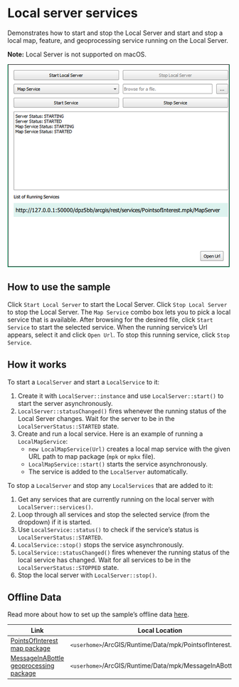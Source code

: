 # Local server services

Demonstrates how to start and stop the Local Server and start and stop a
local map, feature, and geoprocessing service running on the Local
Server.

**Note:** Local Server is not supported on macOS.

![](screenshot.png)

## How to use the sample

Click `Start Local Server` to start the Local Server. Click `Stop Local
Server` to stop the Local Server. The `Map Service` combo box lets you
to pick a local service that is available. After browsing for the
desired file, click `Start Service` to start the selected service. When
the running service’s Url appears, select it and click `Open Url`. To
stop this running service, click `Stop Service`.

## How it works

To start a `LocalServer` and start a `LocalService` to it:

1.  Create it with `LocalServer::instance` and use
    `LocalServer::start()` to start the server asynchronously.
2.  `LocalServer::statusChanged()` fires whenever the running status of
    the Local Server changes. Wait for the server to be in the
    `LocalServerStatus::STARTED` state.
3.  Create and run a local service. Here is an example of running a
    `LocalMapService`:
      - `new LocalMapService(Url)` creates a local map service with the
        given URL path to map package (`mpk` or `mpkx` file).
      - `LocalMapService::start()` starts the service asynchronously.
      - The service is added to the `LocalServer` automatically.

To stop a `LocalServer` and stop any `LocalServices` that are added to
it:

1.  Get any services that are currently running on the local server with
    `LocalServer::services()`.
2.  Loop through all services and stop the selected service (from the
    dropdown) if it is started.
3.  Use `LocalService::status()` to check if the service’s status is
    `LocalServerStatus::STARTED`.
4.  `LocalService::stop()` stops the service asynchronously.
5.  `LocalService::statusChanged()` fires whenever the running status of
    the local service has changed. Wait for all services to be in the
    `LocalServerStatus::STOPPED` state.
6.  Stop the local server with `LocalServer::stop()`.

## Offline Data

Read more about how to set up the sample’s offline data
[here](http://links.esri.com/ArcGISRuntimeQtSamples).

| Link                                                                                                                | Local Location                                            |
| ------------------------------------------------------------------------------------------------------------------- | --------------------------------------------------------- |
| [PointsOfInterest map package](https://www.arcgis.com/home/item.html?id=4e94fec734434d1288e6ebe36c3c461f)           | `<userhome>`/ArcGIS/Runtime/Data/mpk/PointsofInterest.mpk |
| [MessageInABottle geoprocessing package](https://www.arcgis.com/home/item.html?id=a0ef1f20344f43ad8837f0e0d8406d03) | `<userhome>`/ArcGIS/Runtime/Data/mpk/MessageInABottle.gpk |
